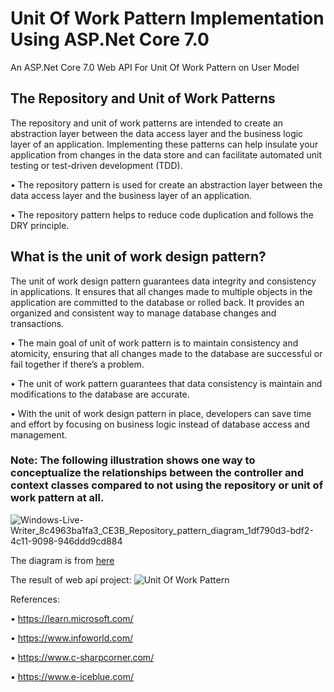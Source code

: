 # Unit Of Work Pattern Implementation Using ASP.Net Core 7.0
An ASP.Net Core 7.0 Web API For Unit Of Work Pattern on User Model

## The Repository and Unit of Work Patterns
The repository and unit of work patterns are intended to create an abstraction layer between the data access layer and the business logic layer of an application. Implementing these patterns can help insulate your application from changes in the data store and can facilitate automated unit testing or test-driven development (TDD).

•	The repository pattern is used for create an abstraction layer between the data access layer and the business layer of an application.

•	The repository pattern helps to reduce code duplication and follows the DRY principle.

## What is the unit of work design pattern?
The unit of work design pattern guarantees data integrity and consistency in applications. It ensures that all changes made to multiple objects in the application are committed to the database or rolled back. It provides an organized and consistent way to manage database changes and transactions.

•	The main goal of unit of work pattern is to maintain consistency and atomicity, ensuring that all changes made to the database are successful or fail together if there’s a problem.

•	The unit of work pattern guarantees that data consistency is maintain and modifications to the database are accurate.

•	With the unit of work design pattern in place, developers can save time and effort by focusing on business logic instead of database access and management.

### Note: The following illustration shows one way to conceptualize the relationships between the controller and context classes compared to not using the repository or unit of work pattern at all.
![Windows-Live-Writer_8c4963ba1fa3_CE3B_Repository_pattern_diagram_1df790d3-bdf2-4c11-9098-946ddd9cd884](https://user-images.githubusercontent.com/25717692/230794077-b03828ef-9121-49ff-9ffe-afc8409c3caa.png)

The diagram is from <a href="https://learn.microsoft.com/en-us/aspnet/mvc/overview/older-versions/getting-started-with-ef-5-using-mvc-4/implementing-the-repository-and-unit-of-work-patterns-in-an-asp-net-mvc-application" target="_blank"> here </a> 

The result of web api project:
![Unit Of Work Pattern](https://user-images.githubusercontent.com/25717692/230794614-fbe30c6d-164d-4e1f-9575-48d954c11ec0.jpg)


References:

•	 https://learn.microsoft.com/

•	https://www.infoworld.com/

•	https://www.c-sharpcorner.com/

•	https://www.e-iceblue.com/

